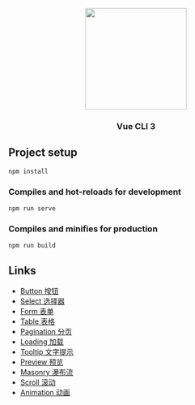 <p align="center">
    <a href="https://cn.vuejs.org">
        <img width="200" src="https://raw.githubusercontent.com/lihaomu/leo/master/src/assets/logo.png">
    </a>
</p>
<h3 align="center">Vue CLI 3</h3>

## Project setup
```
npm install
```

### Compiles and hot-reloads for development
```
npm run serve
```

### Compiles and minifies for production
```
npm run build
```

## Links
- [Button 按钮](https://lihaomu.github.io/leo/#/button)
- [Select 选择器](https://lihaomu.github.io/leo/#/select)
- [Form 表单](https://lihaomu.github.io/leo/#/from)
- [Table 表格](https://lihaomu.github.io/leo/#/table)
- [Pagination 分页](https://lihaomu.github.io/leo/#/pagination)
- [Loading 加载](https://lihaomu.github.io/leo/#/loading)
- [Tooltip 文字提示](https://lihaomu.github.io/leo/#/tooltip)
- [Preview 预览](https://lihaomu.github.io/leo/#/preview)
- [Masonry 瀑布流](https://lihaomu.github.io/leo/#/masonry)
- [Scroll 滚动](https://lihaomu.github.io/leo/#/scroll)
- [Animation 动画](https://lihaomu.github.io/leo/#/animation)